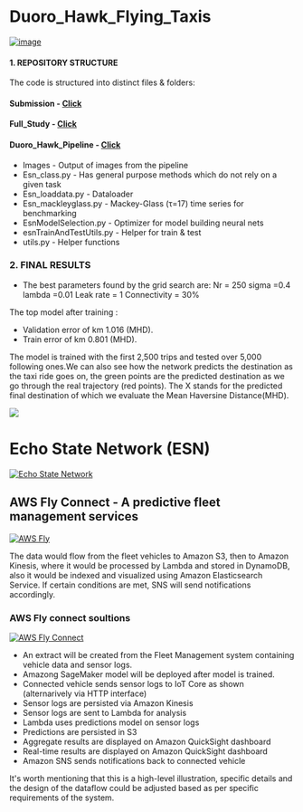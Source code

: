 # Duoro_Hawk_Flying_Taxis

[![image](https://www.linkpicture.com/q/BMW-1.jpg)](https://github.com/Rupesh707/Duoro_Hawk_Flying_Taxis/blob/Master/Duro_Hawk.ipynb)


#### 1. REPOSITORY STRUCTURE 
The code is structured into distinct files & folders:

#### Submission - [Click](https://github.com/Rupesh707/Duoro_Hawk_Flying_Taxis/tree/Master/submission_data%2Bparameters)

#### Full_Study - [Click](https://github.com/Rupesh707/Duoro_Hawk_Flying_Taxis/blob/Master/Duro_Hawk.ipynb)

#### Duoro_Hawk_Pipeline - [Click](https://github.com/Rupesh707/Duoro_Hawk_Flying_Taxis)
- Images - Output of images from the pipeline
- Esn_class.py - Has general purpose methods which do not rely on a given task
- Esn_loaddata.py - Dataloader
- Esn_mackleyglass.py - Mackey-Glass (τ=17) time series for benchmarking
- EsnModelSelection.py - Optimizer for model building neural nets
- esnTrainAndTestUtils.py - Helper for train & test
- utils.py - Helper functions


### 2. FINAL RESULTS

- The best parameters found by the grid search are:
Nr = 250 sigma =0.4 lambda =0.01 Leak rate = 1 Connectivity = 30%

The top model after training :
- Validation error of km 1.016 (MHD).
- Train error of km 0.801 (MHD).

The model is trained with the first 2,500 trips and tested over 5,000 following ones.We can also see how the network predicts the destination as the taxi ride goes on, the green points are the predicted destination as we go through the real trajectory (red points). The X stands for the predicted final destination of which we evaluate the Mean Haversine Distance(MHD).

[![](https://www.linkpicture.com/q/Traj.png)](https://www.linkpicture.com/view.php?img=LPic63bf73f456cde368928031)

# Echo State Network (ESN)


[![Echo State Network](https://www.linkpicture.com/q/ESN-Model.png)](https://www.linkpicture.com/view.php?img=LPic63bf7067ea4791208584718)


## AWS Fly Connect - A predictive fleet management services


[![AWS Fly](https://www.linkpicture.com/q/BMW-2.jpg)](https://www.linkpicture.com/view.php?img=LPic63bf853809b721181603192)

The data would flow from the fleet vehicles to Amazon S3, then to Amazon Kinesis, where it would be processed by Lambda and stored in DynamoDB, also it would be indexed and visualized using Amazon Elasticsearch Service. If certain conditions are met, SNS will send notifications accordingly.

### AWS Fly connect soultions

[![AWS Fly Connect](https://www.linkpicture.com/q/AWSFly-Connect.jpg)](https://www.linkpicture.com/view.php?img=LPic63bf78005901c158239597)


- An extract will be created from the Fleet Management system containing vehicle data and sensor logs.
- Amazong SageMaker model will be deployed after model is trained.
- Connected vehicle sends sensor logs to IoT Core as shown (alternarively via HTTP interface)
- Sensor logs are persisted via Amazon Kinesis
- Sensor logs are sent to Lambda for analysis
- Lambda uses predictions model on sensor logs
- Predictions are persisted in S3
- Aggregate results are displayed on Amazon QuickSight dashboard
- Real-time results are displayed on Amazon QuickSight dashboard
- Amazon SNS sends notifications back to connected vehicle

It's worth mentioning that this is a high-level illustration, specific details and the design of the dataflow could be adjusted based as per specific requirements of the system.